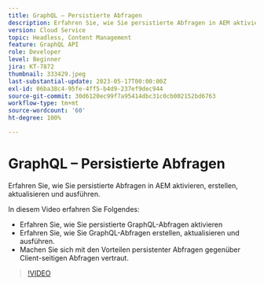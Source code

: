 ```yaml
---
title: GraphQL – Persistierte Abfragen
description: Erfahren Sie, wie Sie persistierte Abfragen in AEM aktivieren, erstellen, aktualisieren und ausführen.
version: Cloud Service
topic: Headless, Content Management
feature: GraphQL API
role: Developer
level: Beginner
jira: KT-7872
thumbnail: 333429.jpeg
last-substantial-update: 2023-05-17T00:00:00Z
exl-id: 06ba38c4-95fe-4ff5-b4d9-237ef9dec944
source-git-commit: 30d6120ec99f7a95414dbc31c0cb002152bd6763
workflow-type: tm+mt
source-wordcount: '60'
ht-degree: 100%

---
```


# GraphQL – Persistierte Abfragen

Erfahren Sie, wie Sie persistierte Abfragen in AEM aktivieren, erstellen, aktualisieren und ausführen.

In diesem Video erfahren Sie Folgendes:

+ Erfahren Sie, wie Sie persistierte GraphQL-Abfragen aktivieren
+ Erfahren Sie, wie Sie GraphQL-Abfragen erstellen, aktualisieren und ausführen.
+ Machen Sie sich mit den Vorteilen persistenter Abfragen gegenüber Client-seitigen Abfragen vertraut.

>[!VIDEO](https://video.tv.adobe.com/v/333429?quality=12&learn=on)
